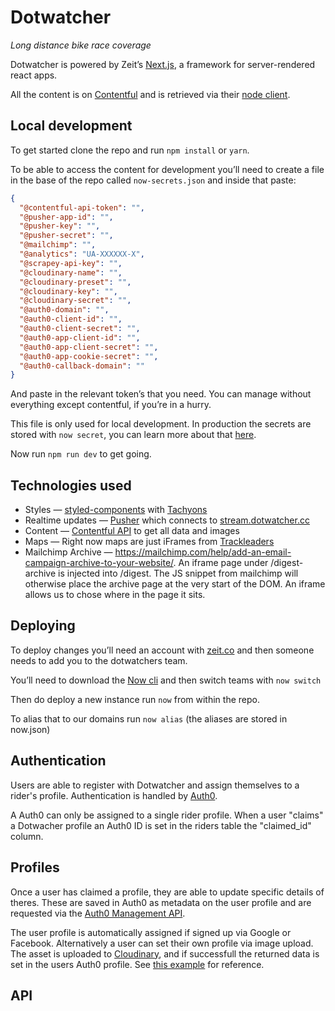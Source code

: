 # Dotwatcher

_Long distance bike race coverage_

Dotwatcher is powered by Zeit’s [Next.js], a framework for server-rendered react apps.

All the content is on [Contentful] and is retrieved via their [node client].

## Local development

To get started clone the repo and run `npm install` or `yarn`.

To be able to access the content for development you’ll need to create a file in the base of the repo called `now-secrets.json` and inside that paste:

```json
{
  "@contentful-api-token": "",
  "@pusher-app-id": "",
  "@pusher-key": "",
  "@pusher-secret": "",
  "@mailchimp": "",
  "@analytics": "UA-XXXXXX-X",
  "@scrapey-api-key": "",
  "@cloudinary-name": "",
  "@cloudinary-preset": "",
  "@cloudinary-key": "",
  "@cloudinary-secret": "",
  "@auth0-domain": "",
  "@auth0-client-id": "",
  "@auth0-client-secret": "",
  "@auth0-app-client-id": "",
  "@auth0-app-client-secret": "",
  "@auth0-app-cookie-secret": "",
  "@auth0-callback-domain": ""
}
```

And paste in the relevant token’s that you need. You can manage without everything except contentful, if you’re in a hurry.

This file is only used for local development. In production the secrets are stored with `now secret`, you can learn more about that [here](https://zeit.co/blog/environment-variables-secrets).

Now run `npm run dev` to get going.

## Technologies used

- Styles — [styled-components] with [Tachyons]
- Realtime updates — [Pusher] which connects to [stream.dotwatcher.cc]
- Content — [Contentful API] to get all data and images
- Maps — Right now maps are just iFrames from [Trackleaders]
- Mailchimp Archive — https://mailchimp.com/help/add-an-email-campaign-archive-to-your-website/. An iframe page under /digest-archive is injected into /digest. The JS snippet from mailchimp will otherwise place the archive page at the very start of the DOM. An iframe allows us to chose where in the page it sits.

## Deploying

To deploy changes you’ll need an account with [zeit.co] and then someone needs to add you to the dotwatchers team.

You’ll need to download the [Now cli] and then switch teams with `now switch`

Then do deploy a new instance run `now` from within the repo.

To alias that to our domains run `now alias` (the aliases are stored in now.json)

[next.js]: https://github.com/zeit/next.js/
[contentful]: http://contentful.com/
[node client]: https://github.com/contentful/contentful.js/
[zeit.co]: https://zeit.co
[now cli]: https://zeit.co/now
[styled-components]: https://www.styled-components.com/
[tachyons]: http://tachyons.io/
[pusher]: https://pusher.com/
[stream.dotwatcher.cc]: https://github.com/jonheslop/dotwatcher-stream
[contentful api]: https://www.contentful.com/developers/docs/references/content-delivery-api
[trackleaders]: http://trackleaders.com/

## Authentication

Users are able to register with Dotwatcher and assign themselves to a rider's profile. Authentication is handled by [Auth0](http://auth0.com/).

A Auth0 can only be assigned to a single rider profile. When a user "claims" a Dotwacher profile an Auth0 ID is set in the riders table the "claimed_id" column.

## Profiles

Once a user has claimed a profile, they are able to update specific details of theres. These are saved in Auth0 as metadata on the user profile and are requested via the [Auth0 Management API](https://auth0.com/docs/api/management/v2).

The user profile is automatically assigned if signed up via Google or Facebook. Alternatively a user can set their own profile via image upload. The asset is uploaded to [Cloudinary](https://cloudinary.com/), and if successfull the returned data is set in the users Auth0 profile. See [this example](https://cloudinary.com/blog/how_to_build_an_image_library_with_react_cloudinary) for reference.

## API
